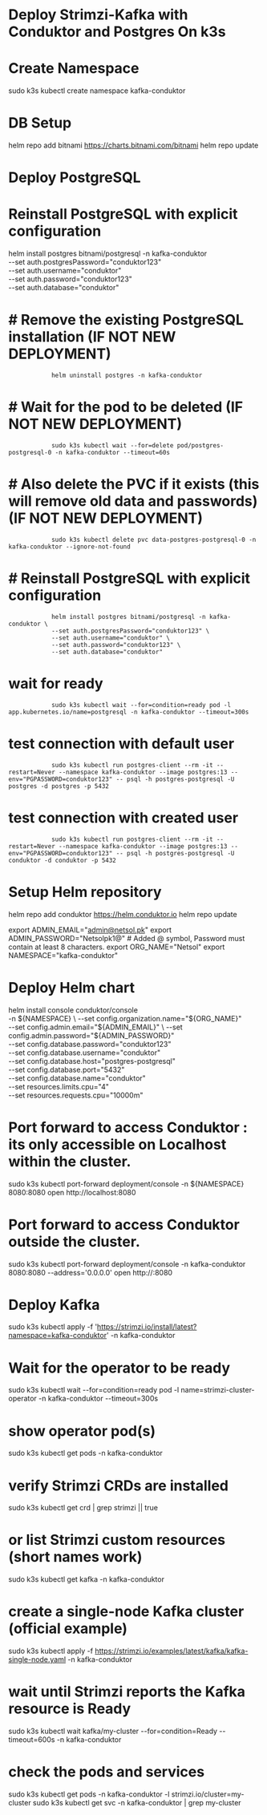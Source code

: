 # Deploy Strimzi-Kafka with Conduktor and Postgres On k3s


# Create Namespace
sudo k3s kubectl create namespace kafka-conduktor

# DB Setup
helm repo add bitnami https://charts.bitnami.com/bitnami
helm repo update

# Deploy PostgreSQL

# Reinstall PostgreSQL with explicit configuration
helm install postgres bitnami/postgresql -n kafka-conduktor \
  --set auth.postgresPassword="conduktor123" \
  --set auth.username="conduktor" \
  --set auth.password="conduktor123" \
  --set auth.database="conduktor"

#                # Remove the existing PostgreSQL installation   (IF NOT NEW DEPLOYMENT)
                helm uninstall postgres -n kafka-conduktor

#                # Wait for the pod to be deleted     (IF NOT NEW DEPLOYMENT)
                sudo k3s kubectl wait --for=delete pod/postgres-postgresql-0 -n kafka-conduktor --timeout=60s

#                # Also delete the PVC if it exists (this will remove old data and passwords)   (IF NOT NEW DEPLOYMENT)
                sudo k3s kubectl delete pvc data-postgres-postgresql-0 -n kafka-conduktor --ignore-not-found

#                # Reinstall PostgreSQL with explicit configuration
                helm install postgres bitnami/postgresql -n kafka-conduktor \
                --set auth.postgresPassword="conduktor123" \
                --set auth.username="conduktor" \
                --set auth.password="conduktor123" \
                --set auth.database="conduktor"

#               wait for ready 
                sudo k3s kubectl wait --for=condition=ready pod -l app.kubernetes.io/name=postgresql -n kafka-conduktor --timeout=300s

#               test connection with default user
                sudo k3s kubectl run postgres-client --rm -it --restart=Never --namespace kafka-conduktor --image postgres:13 --env="PGPASSWORD=conduktor123" -- psql -h postgres-postgresql -U postgres -d postgres -p 5432

#               test connection with created user
                sudo k3s kubectl run postgres-client --rm -it --restart=Never --namespace kafka-conduktor --image postgres:13 --env="PGPASSWORD=conduktor123" -- psql -h postgres-postgresql -U conduktor -d conduktor -p 5432

# Setup Helm repository
helm repo add conduktor https://helm.conduktor.io
helm repo update

export ADMIN_EMAIL="admin@netsol.pk"
export ADMIN_PASSWORD="Netsolpk1@"  # Added @ symbol, Password must contain at least 8 characters.
export ORG_NAME="Netsol"
export NAMESPACE="kafka-conduktor"

# Deploy Helm chart
helm install console conduktor/console \
  -n ${NAMESPACE} \
  --set config.organization.name="${ORG_NAME}" \
  --set config.admin.email="${ADMIN_EMAIL}" \
  --set config.admin.password="${ADMIN_PASSWORD}" \
  --set config.database.password="conduktor123" \
  --set config.database.username="conduktor" \
  --set config.database.host="postgres-postgresql" \
  --set config.database.port="5432" \
  --set config.database.name="conduktor" \
  --set resources.limits.cpu="4" \
  --set resources.requests.cpu="10000m"
    
# Port forward to access Conduktor : its only accessible on Localhost within the cluster.
sudo k3s kubectl port-forward deployment/console -n ${NAMESPACE} 8080:8080
open http://localhost:8080

# Port forward to access Conduktor outside the cluster.
sudo k3s kubectl port-forward deployment/console -n kafka-conduktor 8080:8080 --address='0.0.0.0'
open http://<cluserip>:8080

# Deploy Kafka


sudo k3s kubectl apply -f 'https://strimzi.io/install/latest?namespace=kafka-conduktor' -n kafka-conduktor

# Wait for the operator to be ready
sudo k3s kubectl wait --for=condition=ready pod -l name=strimzi-cluster-operator -n kafka-conduktor --timeout=300s

# show operator pod(s)
sudo k3s kubectl get pods -n kafka-conduktor

# verify Strimzi CRDs are installed
sudo k3s kubectl get crd | grep strimzi || true

# or list Strimzi custom resources (short names work)
sudo k3s kubectl get kafka -n kafka-conduktor

# create a single-node Kafka cluster (official example)
sudo k3s kubectl apply -f https://strimzi.io/examples/latest/kafka/kafka-single-node.yaml -n kafka-conduktor

# wait until Strimzi reports the Kafka resource is Ready
sudo k3s kubectl wait kafka/my-cluster --for=condition=Ready --timeout=600s -n kafka-conduktor   

# check the pods and services
sudo k3s kubectl get pods -n kafka-conduktor -l strimzi.io/cluster=my-cluster
sudo k3s kubectl get svc -n kafka-conduktor | grep my-cluster

